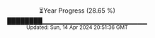 <p align="center">
⏳Year Progress (28.65 %)<br>
████████▁▁▁▁▁▁▁▁▁▁▁▁▁▁▁▁▁▁▁▁▁▁ <br>
<sub>Updated: Sun, 14 Apr 2024 20:51:36 GMT</sub>
</p>

